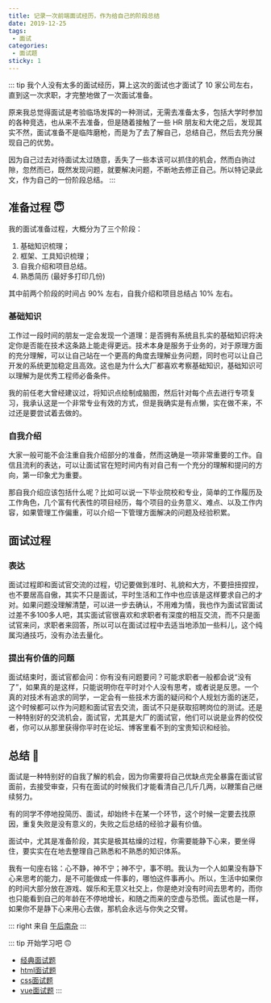 ```yaml
---
title: 记录一次前端面试经历，作为给自己的阶段总结
date: 2019-12-25
tags:
 - 面试
categories:
 - 面试题
sticky: 1
---
```


::: tip
我个人没有太多的面试经历，算上这次的面试也才面试了 10 家公司左右，直到这一次求职，才完整地做了一次面试准备。

原来我总觉得面试是考验临场发挥的一种测试，无需去准备太多，包括大学时参加的各种竞选，也从来不去准备，但是随着接触了一些 HR 朋友和大佬之后，发现其实不然，面试准备不是临阵磨枪，而是为了去了解自己，总结自己，然后去充分展现自己的优势。

因为自己过去对待面试太过随意，丢失了一些本该可以抓住的机会，然而白驹过隙，忽然而已，既然发现问题，就要解决问题，不断地去修正自己。所以特记录此文，作为自己的一份阶段总结。
:::

## 准备过程 :innocent:
我的面试准备过程，大概分为了三个阶段：

01. 基础知识梳理；
02. 框架、工具知识梳理；
03. 自我介绍和项目总结。
04. 熟悉简历 (最好多打印几份)

其中前两个阶段的时间占 90% 左右，自我介绍和项目总结占 10% 左右。

### 基础知识
工作过一段时间的朋友一定会发现一个道理：是否拥有系统且扎实的基础知识将决定你是否能在技术这条路上能走得更远。技术本身是服务于业务的，对于原理方面的充分理解，可以让自己站在一个更高的角度去理解业务问题，同时也可以让自己开发的系统更加稳定且高效。这也是为什么大厂都喜欢考察基础知识，基础知识可以理解为是优秀工程师必备条件。

我的前任老大曾经建议过，将知识点绘制成脑图，然后针对每个点去进行专项复习，我承认这是一个非常专业有效的方式，但是我确实是有点懒，实在做不来，不过还是要尝试着去做的。

### 自我介绍

大家一般可能不会注重自我介绍部分的准备，然而这确是一项非常重要的工作。自信且流利的表达，可以让面试官在短时间内有对自己有一个充分的理解和提问的方向，第一印象尤为重要。

那自我介绍应该包括什么呢？比如可以说一下毕业院校和专业，简单的工作履历及工作角色，几个富有代表性的项目经历，每个项目的业务意义、难点、以及工作内容，如果管理工作偏重，可以介绍一下管理方面解决的问题及经验积累。



## 面试过程

### 表达

面试过程即和面试官交流的过程，切记要做到准时、礼貌和大方，不要扭扭捏捏，也不要居高自傲，其实不只是面试，平时生活和工作中也应该是这样要求自己的才对。如果问题没理解清楚，可以进一步去确认，不用难为情，我也作为面试官面试过差不多100多人吧，其实面试官很喜欢和求职者有深度的相互交流，而不只是面试官来问，求职者来回答，所以可以在面试过程中去适当地添加一些料儿，这个纯属沟通技巧，没有办法去量化。


### 提出有价值的问题

面试结束时，面试官都会问：你有没有问题要问？可能求职者一般都会说“没有了”，如果真的是这样，只能说明你在平时对个人没有思考，或者说是反思。一个真的对技术有追求的同学，一定会有一些技术方面的疑问和个人规划方面的迷茫，这个时候都可以作为问题和面试官去交流，面试不只是获取招聘岗位的测试。还是一种特别好的交流机会，面试官，尤其是大厂的面试官，他们可以说是业界的佼佼者，你可以从那里获得你平时在论坛、博客里看不到的宝贵知识和经验。

## 总结 :tada:


面试是一种特别好的自我了解的机会，因为你需要将自己优缺点完全暴露在面试官面前，去接受审查，只有在面试的时候我们才能看清自己几斤几两，以鞭策自己继续努力。

有的同学不停地投简历、面试，却始终卡在某一个环节，这个时候一定要去找原因，重复失败是没有意义的，失败之后总结的经验才最有价值。

面试中，尤其是准备阶段，其实是极其枯燥的过程，你需要能静下心来，要坐得住，要实实在在地去整理自己熟悉和不熟悉的知识体系。

我有一句座右铭：心不静，神不宁；神不宁，事不明。我认为一个人如果没有静下心来思考的能力，是不可能做成一件事的，哪怕这件事再小。所以，生活中如果你的时间大部分放在游戏、娱乐和无意义社交上，你是绝对没有时间去思考的，而你也只能看到自己的年龄在不停地增长，和随之而来的空虚与恐慌。面试也是一样，如果你不是静下心来用心去做，那机会永远与你失之交臂。


::: right
来自 [午后南杂](https://www.recoluan.com/blogs/frontEnd/2020/interview.html#%E6%80%BB%E7%BB%93)
:::

::: tip
开始学习吧 :upside_down_face:
 - [经典面试题](/note/interview/jing-dian-mian-shi-ti.html#什么是doctype)
 - [html面试题](/note/interview/jing-dian-mian-shi-ti.html#什么是doctype)
 - [css面试题](/note/interview/jing-dian-mian-shi-ti.html#什么是doctype)
 - [vue面试题](/note/interview/jing-dian-mian-shi-ti.html#什么是doctype)
:::